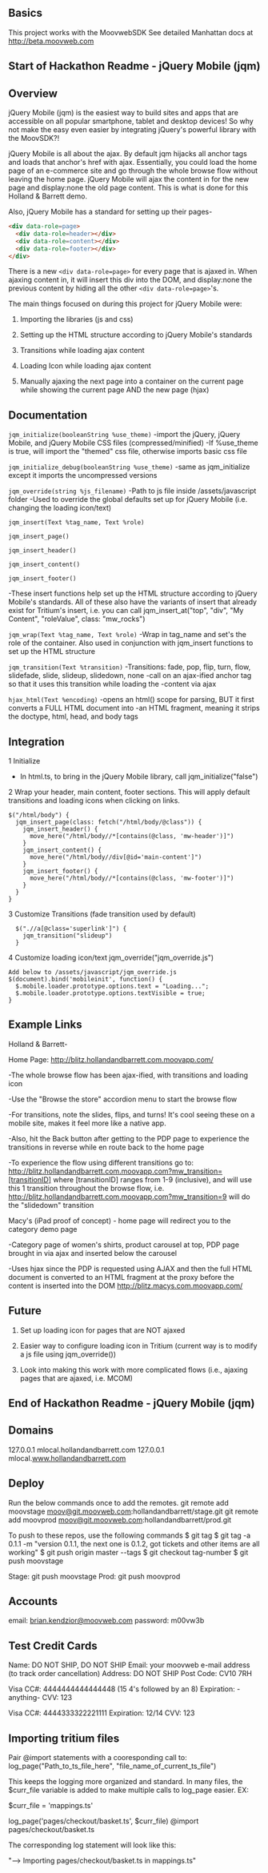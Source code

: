 ## Basics
This project works with the MoovwebSDK
See detailed Manhattan docs at http://beta.moovweb.com

## Start of Hackathon Readme - jQuery Mobile (jqm)

## Overview

jQuery Mobile (jqm) is the easiest way to build sites and apps that are accessible on all popular smartphone, tablet and desktop devices! So why not make the easy even easier by integrating jQuery's powerful library with the MoovSDK?!

jQuery Mobile is all about the ajax. By default jqm hijacks all anchor tags and loads that anchor's href with ajax. Essentially, you could load the home page of an e-commerce site and go through the whole browse flow without leaving the home page. jQuery Mobile will ajax the content in for the new page and display:none the old page content. This is what is done for this Holland & Barrett demo.

Also, jQuery Mobile has a standard for setting up their pages-
```html
<div data-role=page>
  <div data-role=header></div>
  <div data-role=content></div>
  <div data-role=footer></div>
</div>
```

There is a new `<div data-role=page>` for every page that is ajaxed in. When ajaxing content in, it will insert this div into the DOM, and display:none the previous content by hiding all the other `<div data-role=page>`'s.

The main things focused on during this project for jQuery Mobile were:

1) Importing the libraries (js and css)

2) Setting up the HTML structure according to jQuery Mobile's standards

3) Transitions while loading ajax content

4) Loading Icon while loading ajax content

5) Manually ajaxing the next page into a container on the current page 
while showing the current page AND the new page (hjax)

## Documentation

`jqm_initialize(booleanString %use_theme)`
-import the jQuery, jQuery Mobile, and jQuery Mobile CSS files (compressed/minified)
-If %use_theme is true, will import the "themed" css file, otherwise imports basic css file

`jqm_initialize_debug(booleanString %use_theme)`
-same as jqm_initialize except it imports the uncompressed versions

`jqm_override(string %js_filename)`
-Path to js file inside /assets/javascript folder
-Used to override the global defaults set up for jQuery Mobile (i.e. changing the loading icon/text)

`jqm_insert(Text %tag_name, Text %role)`

`jqm_insert_page()`

`jqm_insert_header()`

`jqm_insert_content()`

`jqm_insert_footer()`

-These insert functions help set up the HTML structure according to jQuery Mobile's standards. All of these also have the variants of insert that already exist for Tritium's insert, i.e. you can call jqm_insert_at("top", "div", "My Content", "roleValue", class: "mw_rocks")

`jqm_wrap(Text %tag_name, Text %role)`
-Wrap in tag_name and set's the role of the container. Also used in conjunction with jqm_insert functions to set up the HTML structure

`jqm_transition(Text %transition)`
-Transitions: fade, pop, flip, turn, flow, slidefade, slide, slideup, slidedown, none
-call on an ajax-ified anchor tag so that it uses this transition while loading the
-content via ajax

`hjax_html(Text %encoding)`
-opens an html() scope for parsing, BUT it first converts a FULL HTML document into
-an HTML fragment, meaning it strips the doctype, html, head, and body tags

## Integration

1 Initialize
- In html.ts, to bring in the jQuery Mobile library, call jqm_initialize("false")

2 Wrap your header, main content, footer sections. This will apply default transitions and loading icons when clicking on links.
  
    $("/html/body") {
      jqm_insert_page(class: fetch("/html/body/@class")) {
        jqm_insert_header() {
          move_here("/html/body//*[contains(@class, 'mw-header')]")
        }
        jqm_insert_content() {
          move_here("/html/body//div[@id='main-content']")
        }
        jqm_insert_footer() {
          move_here("/html/body//*[contains(@class, 'mw-footer')]")
        }
      }
    }

3 Customize Transitions (fade transition used by default)

      $(".//a[@class='superlink']") {
        jqm_transition("slideup")
      }
    
4 Customize loading icon/text
    jqm_override("jqm_override.js")

    Add below to /assets/javascript/jqm_override.js
    $(document).bind('mobileinit', function() {
      $.mobile.loader.prototype.options.text = "Loading...";
      $.mobile.loader.prototype.options.textVisible = true;
    }

## Example Links

Holland & Barrett-

Home Page: http://blitz.hollandandbarrett.com.moovapp.com/

-The whole browse flow has been ajax-ified, with transitions and loading icon

-Use the "Browse the store" accordion menu to start the browse flow

-For transitions, note the slides, flips, and turns! It's cool seeing these on a mobile site,
makes it feel more like a native app.

-Also, hit the Back button after getting to the PDP page to experience the transitions in reverse
while en route back to the home page

-To experience the flow using different transitions go to: 
http://blitz.hollandandbarrett.com.moovapp.com?mw_transition=[transitionID]
  where [transitionID] ranges from 1-9 (inclusive), and will use this 1 transition throughout the browse flow, i.e. http://blitz.hollandandbarrett.com.moovapp.com?mw_transition=9
  will do the "slidedown" transition

Macy's (iPad proof of concept) - home page will redirect you to the category demo page

-Category page of women's shirts, product carousel at top, PDP page brought in via ajax
and inserted below the carousel

-Uses hjax since the PDP is requested using AJAX and then the full HTML document is
converted to an HTML fragment at the proxy before the content is inserted into the DOM
http://blitz.macys.com.moovapp.com/


## Future

1) Set up loading icon for pages that are NOT ajaxed

2) Easier way to configure loading icon in Tritium (current way is to modify a js file using jqm_override())

3) Look into making this work with more complicated flows (i.e., ajaxing pages that are ajaxed, i.e. MCOM)

## End of Hackathon Readme - jQuery Mobile (jqm)

## Domains
  127.0.0.1 	mlocal.hollandandbarrett.com
  127.0.0.1 	mlocal.www.hollandandbarrett.com

## Deploy
Run the below commands once to add the remotes.
  git remote add moovstage moov@git.moovweb.com:hollandandbarrett/stage.git
  git remote add moovprod moov@git.moovweb.com:hollandandbarrett/prod.git

To push to these repos, use the following commands
  $ git tag 
  $ git tag -a 0.1.1 -m "version 0.1.1, the next one is 0.1.2, got tickets and other items are all working" 
  $ git push origin master --tags 
  $ git checkout tag-number 
  $ git push moovstage

  Stage: git push moovstage
	Prod: git push moovprod 

## Accounts
email: brian.kendzior@moovweb.com
password: m00vw3b

## Test Credit Cards
Name: DO NOT SHIP, DO NOT SHIP
Email: your moovweb e-mail address (to track order cancellation) 
Address: DO NOT SHIP
Post Code: CV10 7RH

Visa CC#: 4444444444444448 (15 4's followed by an 8)
Expiration: -anything-
CVV: 123

Visa CC#: 4444333322221111
Expiration: 12/14
CVV: 123

## Importing tritium files
Pair @import statements with a cooresponding call to:
log_page("Path_to_ts_file_here", "file_name_of_current_ts_file")

This keeps the logging more organized and standard. In many files, the $curr_file
variable is added to make multiple calls to log_page easier. EX:

$curr_file = 'mappings.ts'

log_page('pages/checkout/basket.ts', $curr_file)
@import pages/checkout/basket.ts

The corresponding log statement will look like this:

"--> Importing pages/checkout/basket.ts in mappings.ts"

